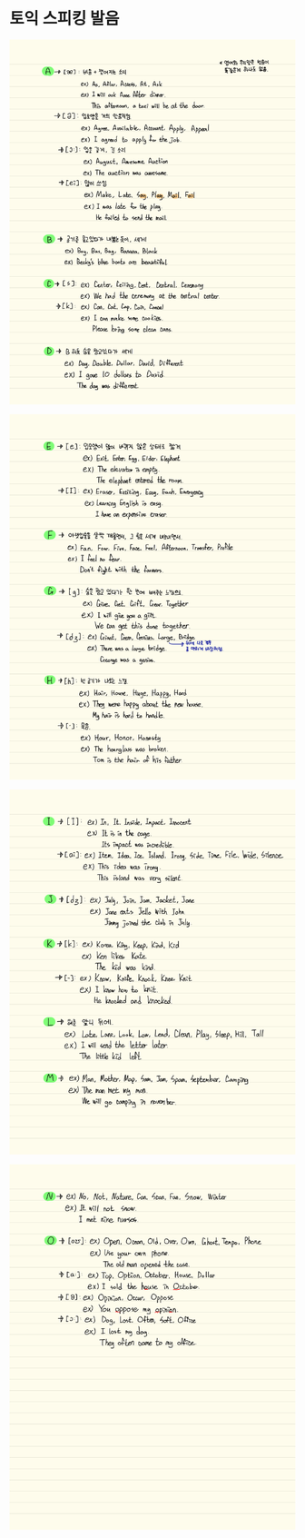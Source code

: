 # 토익 스피킹 발음

![](TS-Pronunciation_1.png)

![](TS-Pronunciation_2.png)

![](TS-Pronunciation_3.png)

![](TS-Pronunciation_4.png)